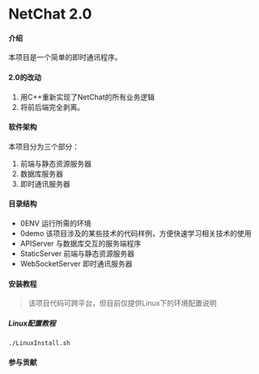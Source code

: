 # NetChat 2.0

#### 介绍
本项目是一个简单的即时通讯程序。

#### 2.0的改动
1. 用C++重新实现了NetChat的所有业务逻辑
2. 将前后端完全剥离。

#### 软件架构
本项目分为三个部分：
1. 前端与静态资源服务器
2. 数据库服务器
3. 即时通讯服务器

#### 目录结构
- 0ENV 运行所需的环境
- 0demo 该项目涉及的某些技术的代码样例，方便快速学习相关技术的使用
- APIServer 与数据库交互的服务端程序
- StaticServer 前端与静态资源服务器
- WebSocketServer 即时通讯服务器

#### 安装教程
>该项目代码可跨平台，但目前仅提供Linux下的环境配置说明

##### Linux配置教程
```
./LinuxInstall.sh

```
#### 参与贡献




